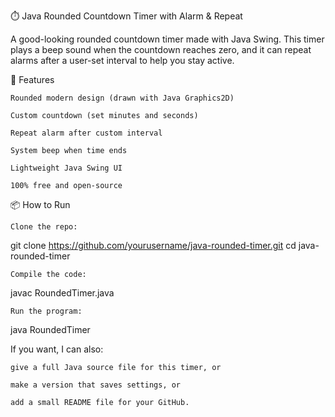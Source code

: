 ⏱️ Java Rounded Countdown Timer with Alarm & Repeat

A good-looking rounded countdown timer made with Java Swing.
This timer plays a beep sound when the countdown reaches zero, and it can repeat alarms after a user-set interval to help you stay active.

🚀 Features

    Rounded modern design (drawn with Java Graphics2D)

    Custom countdown (set minutes and seconds)

    Repeat alarm after custom interval

    System beep when time ends

    Lightweight Java Swing UI

    100% free and open-source

📦 How to Run

    Clone the repo:

git clone https://github.com/yourusername/java-rounded-timer.git
cd java-rounded-timer

    Compile the code:

javac RoundedTimer.java

    Run the program:

java RoundedTimer

If you want, I can also:

    give a full Java source file for this timer, or

    make a version that saves settings, or

    add a small README file for your GitHub.
